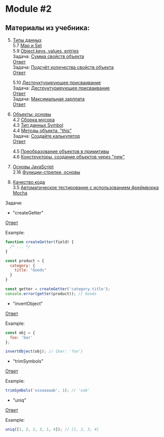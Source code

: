 # Module #2

## Материалы из учебника:

5. [Типы данных](https://learn.javascript.ru/data-types)  
    5.7 [Map и Set](https://learn.javascript.ru/map-set)  
    5.9 [Object.keys, values, entries](https://learn.javascript.ru/keys-values-entries)   
    Задача: [Сумма свойств объекта](https://learn.javascript.ru/task/sum-salaries)  
    [Ответ](task_1.js)  
    Задача: [Подсчёт количества свойств объекта](https://learn.javascript.ru/task/count-properties)  
    [Ответ](task_2.js)  
    
    5.10 [Деструктурирующее присваивание](https://learn.javascript.ru/destructuring-assignment)  
    Задача: [Деструктурирующее присваивание](https://learn.javascript.ru/task/destruct-user)  
    [Ответ](task_3.js)  
    Задача: [Максимальная зарплата](https://learn.javascript.ru/task/max-salary)  
    [Ответ](task_4.js)  
    
4. [Объекты: основы](https://learn.javascript.ru/object-basics)  
    4.2 [Сборка мусора](https://learn.javascript.ru/garbage-collection)  
    4.3 [Тип данных Symbol](https://learn.javascript.ru/symbol)   
    4.4 [Методы объекта, "this"](https://learn.javascript.ru/object-methods)   
    Задача: [Создайте калькулятор](https://learn.javascript.ru/task/calculator)  
    [Ответ](task_5.js)  
        
    4.5 [Преобразование объектов в примитивы](https://learn.javascript.ru/object-toprimitive)   
    4.6 [Конструкторы, создание объектов через "new"](https://learn.javascript.ru/constructor-new)   
    
2. [Основы JavaScript](https://learn.javascript.ru/first-steps)  
    2.16 [Функции-стрелки, основы](https://learn.javascript.ru/arrow-functions-basics)   
 
3. [Качество кода](https://learn.javascript.ru/code-quality)  
    3.5 [Автоматическое тестирование c использованием фреймворка Mocha](https://learn.javascript.ru/testing-mocha)    

Задачи:

* "createGetter"  

[Ответ](task_6.js)  


Example: 
```javascript
function createGetter(field) {
  /* ... */
}

const product = {
  category: {
    title: "Goods"
  }
}

const getter = createGetter('category.title');
console.error(getter(product)); // Goods
```

* "invertObject"  

[Ответ](task_7.js)  

Example:
```javascript
const obj = {
  foo: 'bar'
};

invertObject(obj); // {bar: 'foo'}
```
  
* "trimSymbols" 

[Ответ](task_8.js)  

Example:
```javascript
trimSymbols('xxxaaaaab', 1); // 'xab'
```
  
* "uniq"  

[Ответ](task_9.js)  

Example:
```javascript
uniq([1, 2, 2, 3, 1, 4]); // [1, 2, 3, 4]
```
